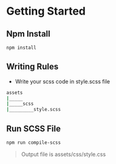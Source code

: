 # Getting Started

## Npm Install

```bash
npm install
```

## Writing Rules

- Write your scss code in style.scss file

```bash
assets
|_____
|_____scss
|_________style.scss
```

## Run SCSS File

```bash
npm run compile-scss
```

> Output file is assets/css/style.css
